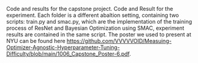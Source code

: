 Code and results for the capstone project. 
Code and Result for the experiment. Each folder is a different abaltion setting, containing two scripts: train.py and smac.py, which are the implementation of the training process of ResNet and Bayesian Optimization using SMAC, 
experiment results are contained in the same script. 
The poster we used to present at NYU can be found here https://github.com/VVVVVOID/Measuing-Optimizer-Agnostic-Hyperparameter-Tuning-Difficulty/blob/main/1006_Capstone_Poster-6.pdf.
